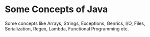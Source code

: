 # Some Concepts of Java

Some concepts like Arrays, Strings, Exceptions, Genrics, I/O, Files, Serialization, Regex, Lambda, Functional Programming etc.